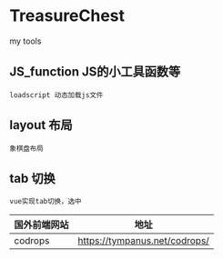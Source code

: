 # TreasureChest
my tools 

## JS_function JS的小工具函数等
    loadscript 动态加载js文件

## layout 布局
    象棋盘布局

## tab 切换
    vue实现tab切换，选中


国外前端网站 | 地址
--- | --- 
codrops|https://tympanus.net/codrops/

